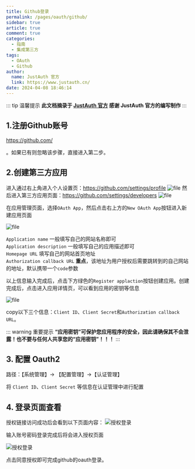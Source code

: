 ```yaml
---
title: Github登录
permalink: /pages/oauth/github/
sidebar: true
article: true
comment: true
categories: 
  - 指南
  - 集成第三方
tags: 
  - OAuth
  - Github
author:
  name: JustAuth 官方
  link: https://www.justauth.cn/
date: 2024-04-08 18:46:14
---
```


::: tip 温馨提示
**此文档摘录于 [JustAuth 官方](https://www.justauth.cn/) 感谢 JustAuth 官方的编写制作**
:::

## 1.注册Github账号

https://github.com/

。如果已有则忽略该步骤，直接进入第二步。

## 2.创建第三方应用
进入通过右上角进入个人设置页：https://github.com/settings/profile
![file](/_media/oauth/github_01.png)
然后进入第三方应用页面：https://github.com/settings/developers
![file](/_media/oauth/github_02.png)

在应用管理页面，选择`OAuth App`，然后点击右上方的`New OAuth App`按钮进入新建应用页面

![file](/_media/oauth/github_03.png)

`Application name` 一般填写自己的网站名称即可    
`Application description` 一般填写自己的应用描述即可    
`Homepage URL` 填写自己的网站首页地址    
`Authorization callback URL` **重点**，该地址为用户授权后需要跳转到的自己网站的地址，默认携带一个`code`参数  

以上信息输入完成后，点击下方绿色的`Register applaction`按钮创建应用。创建完成后，点击进入应用详情页，可以看到应用的密钥等信息

![file](/_media/oauth/github_04.png)

copy以下三个信息：`Client ID`、`Client Secret`和`Authorization callback URL`。

::: warning 重要提示
**“应用密钥”可保护您应用程序的安全，因此请确保其不会泄露！也不要与任何人共享您的“应用密钥”！！！**
:::


## 3. 配置 Oauth2

路径：【系统管理】-> 【配置管理】->【认证管理】

将 `Client ID`、`Client Secret` 等信息在认证管理中进行配置


## 4. 登录页面查看

授权链接访问成功后会看到以下页面内容：
![授权登录](/_media/oauth/github_05.png)

输入账号密码登录完成后将会进入授权页面

![授权登录](/_media/oauth/github_06.png)

点击同意授权即可完成github的oauth登录。
